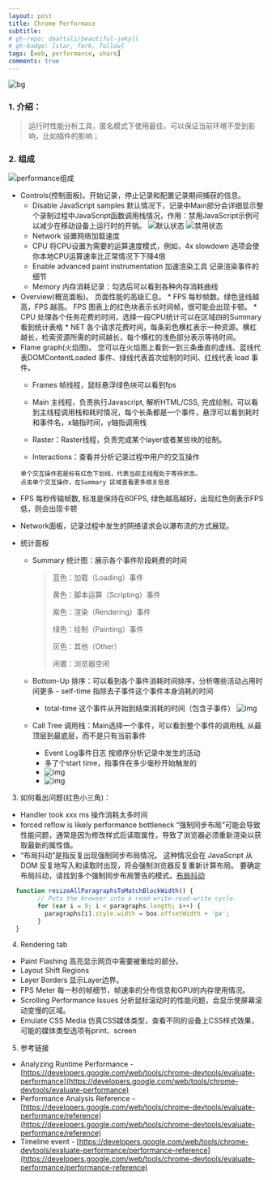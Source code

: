 ```yaml
---
layout: post
title: Chrome Performace
subtitle: 
# gh-repo: daattali/beautiful-jekyll
# gh-badge: [star, fork, follow]
tags: [web, performance, share]
comments: true
---
```


![bg](../assets/img/posts/vue-config/1.jpg)

### 1. 介绍：

   > 运行时性能分析工具，匿名模式下使用最佳，可以保证当前环境不受到影响，比如插件的影响；

### 2. 组成

  ![performance组成](../assets/img/posts/chrome-performace/1.png)

  - Controls(控制面板)。开始记录，停止记录和配置记录期间捕获的信息。
  	* Disable JavaScript samples 默认情况下，记录中Main部分会详细显示整个录制过程中JavaScript函数调用栈情况，作用：禁用JavaScript示例可以减少在移动设备上运行时的开销。
  		![默认状态](../assets/img/posts/chrome-performace/able-js.png)
  		![禁用状态](../assets/img/posts/chrome-performace/disable-js.png)
  	* Network 设置网络加载速度
  	* CPU 将CPU设置为需要的运算速度模式，例如，4x slowdown 选项会使你本地CPU运算速率比正常情况下下降4倍
  	* Enable advanced paint instrumentation 加速渲染工具  记录渲染事件的细节
  	*  Memory 内存消耗记录：勾选后可以看到各种内存消耗曲线
  - Overview(概览面板)。 页面性能的高级汇总。
     	* FPS 每秒帧数。绿色竖线越高，FPS 越高。 FPS 图表上的红色块表示长时间帧，很可能会出现卡顿。
     	* CPU 处理各个任务花费的时间，选择一段CPU统计可以在区域四的Summary看到统计表格
     	* NET 各个请求花费时间，每条彩色横杠表示一种资源。横杠越长，检索资源所需的时间越长，每个横杠的浅色部分表示等待时间。
  - Flame graph(火焰图)。 您可以在火焰图上看到一到三条垂直的虚线、蓝线代表DOMContentLoaded 事件、绿线代表首次绘制的时间、红线代表 load 事件。
    * Frames 帧线程，鼠标悬浮绿色块可以看到fps

    * Main 主线程，负责执行Javascript, 解析HTML/CSS, 完成绘制，可以看到主线程调用栈和耗时情况，每个长条都是一个事件，悬浮可以看到耗时和事件名，x轴指时间，y轴指调用栈

    * Raster：Raster线程，负责完成某个layer或者某些块的绘制。

    * Interactions：查看并分析记录过程中用户的交互操作
    ```
    单个交互操作若是标有红色下划线，代表当前主线程处于等待状态。
    点击单个交互操作，在Summary 区域查看更多相关信息
    ```
    
  * FPS 每秒传输帧数, 标准是保持在60FPS, 绿色越高越好，出现红色则表示FPS低，则会出现卡顿
    
  * Network面板，记录过程中发生的网络请求会以瀑布流的方式展现。
  - 统计面板
    * Summary 统计图：展示各个事件阶段耗费的时间

      >	  蓝色：加载（Loading）事件
      >	
      >	  黄色：脚本运算（Scripting）事件
      >	
      >	  紫色：渲染（Rendering）事件
      >	
      >	  绿色：绘制（Painting）事件
      >	
      >	  灰色：其他（Other）
      >	
      >	  闲置：浏览器空闲

    * Bottom-Up 排序：可以看到各个事件消耗时间排序，分析哪些活动占用时间更多
    		- self-time 指除去子事件这个事件本身消耗的时间
    	- total-time 这个事件从开始到结束消耗的时间（包含子事件）
    	![img](../assets/img/posts/chrome-performace/bottom-up.png)
    	
    *  Call Tree 调用栈：Main选择一个事件，可以看到整个事件的调用栈, 从最顶层到最底层，而不是只有当前事件
    	
    	* Event Log事件日志 按顺序分析记录中发生的活动
    	* 多了个start time，指事件在多少毫秒开始触发的
    	* ![img](../assets/img/posts/chrome-performace/calltree.png)
    	* 
    	  ![img](../assets/img/posts/chrome-performace/eventlog.png)

3. 如何看出问题(红色小三角)：
  * Handler took xxx ms 操作消耗太多时间
  * forced reflow is likely performance bottleneck “强制同步布局”可能会导致性能问题，通常是因为修改样式后读取属性，导致了浏览器必须重新渲染以获取最新的属性值。
  * “布局抖动”是指反复出现强制同步布局情况。 这种情况会在 JavaScript 从 DOM 反复地写入和读取时出现，将会强制浏览器反复重新计算布局。 要确定布局抖动，请找到多个强制同步布局警告的模式。[布局抖动](https://developers.google.com/web/fundamentals/performance/rendering/avoid-large-complex-layouts-and-layout-thrashing)

  ```javascript
  	function resizeAllParagraphsToMatchBlockWidth() {
  		  // Puts the browser into a read-write-read-write cycle.
  		  for (var i = 0; i < paragraphs.length; i++) {
  		    paragraphs[i].style.width = box.offsetWidth + 'px';
  		  }
  	}
  ```

4. Rendering  tab
  - Paint Flashing 高亮显示网页中需要被重绘的部分。
  - Layout Shift Regions 
  - Layer Borders 显示Layer边界。
  - FPS Meter 每一秒的帧细节，帧速率的分布信息和GPU的内存使用情况。
  - Scrolling Performance Issues 分析鼠标滚动时的性能问题，会显示使屏幕滚动变慢的区域。
  - Emulate CSS Media 仿真CSS媒体类型，查看不同的设备上CSS样式效果，可能的媒体类型选项有print、screen

5. 参考链接
  - Analyzing Runtime Performance - [https://developers.google.com/web/tools/chrome-devtools/evaluate-performance](https://developers.google.com/web/tools/chrome-devtools/evaluate-performance)
  - Performance Analysis Reference - [https://developers.google.com/web/tools/chrome-devtools/evaluate-performance/reference](https://developers.google.com/web/tools/chrome-devtools/evaluate-performance/reference)
  - Timeline event - [https://developers.google.com/web/tools/chrome-devtools/evaluate-performance/performance-reference](https://developers.google.com/web/tools/chrome-devtools/evaluate-performance/performance-reference)
